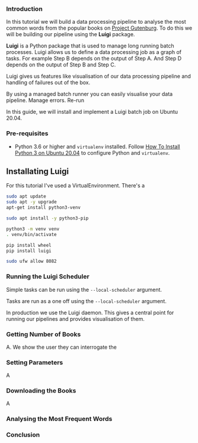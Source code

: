 ### Introduction
In this tutorial we will build a data processing pipeline to analyse the most common words from the popular books on [Project Gutenburg](https://www.gutenberg.org/). To do this we will be building our pipeline using the **Luigi** package.

**Luigi** is a Python package that is used to manage long running batch processes. Luigi allows us to define a data processing job as a graph of tasks. For example Step B depends on the output of Step A. And Step D depends on the output of Step B and Step C. 

Luigi gives us features like visualisation of our data processing pipeline and handling of failures out of the box.

By using a managed batch runner you can easily visualise your data pipeline. Manage errors. Re-run 

In this guide, we will install and implement a Luigi batch job on Ubuntu 20.04.

### Pre-requisites
- Python 3.6 or higher and ```virtualenv``` installed. Follow [How To Install Python 3 on Ubuntu 20.04](https://www.digitalocean.com/community/tutorials/how-to-install-python-3-and-set-up-a-programming-environment-on-an-ubuntu-20-04-server) to configure Python and ```virtualenv```.


## Installating Luigi

For this tutorial I've used a VirtualEnvironment. There's a 
``` bash
sudo apt update
sudo apt -y upgrade
apt-get install python3-venv
```

``` bash
sudo apt install -y python3-pip
```

``` bash
python3 -m venv venv
. venv/bin/activate
```

``` bash
pip install wheel
pip install luigi
```

``` bash
sudo ufw allow 8082
```

### Running the Luigi Scheduler
Simple tasks can be run using the ```--local-scheduler``` argument.

Tasks are run as a one off using the ```--local-scheduler``` argument.

In production we use the Luigi daemon. This gives a central point for running our pipelines and provides visualisation of them. 

### Getting Number of Books
A. We show the user they can interrogate the 

### Setting Parameters
A

### Downloading the Books
A

### Analysing the Most Frequent Words

### Conclusion
